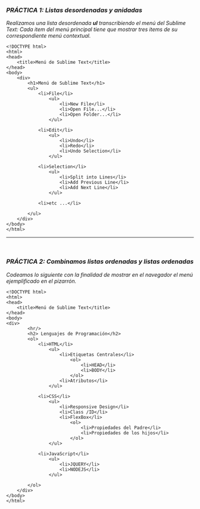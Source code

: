 ### *PRÁCTICA 1: Listas desordenadas y anidadas* ###
*Realizamos una lista desordenada **ul** transcribiendo el menú del Sublime Text: Cada item del menú principal tiene que mostrar tres items de su correspondiente menú contextual.*

    <!DOCTYPE html>
    <html>
    <head>
        <title>Menú de Sublime Text</title>
    </head>
    <body>
        <div>
            <h1>Menú de Sublime Text</h1>
            <ul>
                <li>File</li>
                    <ul>
                        <li>New File</li>
                        <li>Open File...</li>
                        <li>Open Folder...</li>
                    </ul>

                <li>Edit</li>
                    <ul>
                        <li>Undo</li>
                        <li>Redo</li>
                        <li>Undo Selection</li>
                    </ul>

                <li>Selection</li>
                    <ul>
                        <li>Split into Lines</li>
                        <li>Add Previous Line</li>
                        <li>Add Next Line</li>
                    </ul>

                <li>etc ...</li>

            </ul>
        </div>
    </body>
    </html>

---



&nbsp;
### *PRÁCTICA 2: Combinamos listas ordenadas y listas ordenadas* ###
*Codeamos lo siguiente con la finalidad de mostrar en el navegador el menú ejemplificado en el pizarrón.*


    <!DOCTYPE html>
    <html>
    <head>
        <title>Menú de Sublime Text</title>
    </head>
    <body>
    <div>
            <hr/>
            <h2> Lenguajes de Programación</h2>
            <ol>
                <li>HTML</li>
                    <ul>
                        <li>Etiquetas Centrales</li>
                            <ol>
                                <li>HEAD</li>
                                <li>BODY</li>
                            </ol>
                        <li>Atributos</li>
                    </ul>

                <li>CSS</li>
                    <ul>
                        <li>Responsive Design</li>
                        <li>Class /ID</li>
                        <li>FlexBox</li>
                            <ol>
                                <li>Propiedades del Padre</li>
                                <li>Propiedades de los hijos</li>
                            </ol>
                    </ul>

                <li>JavaScript</li>
                    <ul>
                        <li>JQUERY</li>
                        <li>NODEJS</li>
                    </ul>

            </ol>
        </div>
    </body>
    </html>
